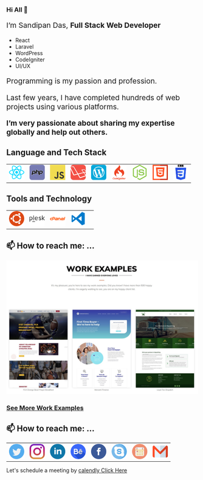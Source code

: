 ### Hi All 👋

<p style="font-size:1.2rem">I’m Sandipan Das, 
<strong> Full Stack Web Developer</strong> </p>
<ul>
<li>React </li>
<li>Laravel </li>
<li>WordPress </li>
<li>CodeIgniter </li>
<li>UI/UX </li>
</ul>
<p style="font-size:1.2rem">Programming is my passion and profession. </p>
<p style="font-size:1.2rem">Last few years, I have completed hundreds of web projects using various platforms. </p>
<p style="font-size:1.2rem"> <strong>I’m very passionate about sharing my expertise globally and help out others.</strong>  </p>
<h2>Language and Tech Stack</h2>
<table>
    <td> <img src="img/react-svgrepo-com.svg" width="40px" alt="React"> </td>
    <td> <img src="img/php-svgrepo-com.svg" width="40px" alt="PHP"> </td>
    <td> <img src="img/js-svgrepo-com.svg" width="40px" alt="JavaScript"> </td>
    <td> <img src="img/laravel-logo-svgrepo-com.svg" width="40px" alt="Laravel"> </td>
    <td> <img src="img/wordpress-svgrepo-com.svg" width="40px" alt="WordPress"> </td>
    <td> <img src="img/codeigniter-logo-svgrepo-com.svg" width="40px" alt="CodeIgniter"> </td>
    <td> <img src="img/nodejs-icon-logo-svgrepo-com.svg" width="40px"  alt="NodeJs"> </td>
    <td> <img src="img/html-svgrepo-com.svg" width="40px" alt="HTML5"> </td>
    <td> <img src="img/css-3-svgrepo-com.svg" width="40px" alt="CSS3"> </td>
</table>
<h2>Tools and Technology</h2>
<table>
    <td> <img src="img/ubuntu-svgrepo-com.svg" width="40px" alt="ubuntu"> </td>
    <td> <img src="img/plesk-svgrepo-com.svg" width="40px" alt="plesk"> </td>
    <td> <img src="img/cpanel-svgrepo-com.svg" width="40px" alt="cpanel"> </td>
    <td> <img src="img/vscode3-svgrepo-com.svg" width="40px" alt="VsCode"> </td>
    <td> <img src="" alt=""> </td>
</table>

<h2>📫 How to reach me: ...</h2>

<img src="img/work-example.jpg" alt="Work Examples">

<h3> <a href="https://sandipandas.net">See More Work Examples</a> </h3>

<h2>📫 How to reach me: ...</h2>
<table>
    <td><a target="_blank" href="https://twitter.com/sandipandas_net"> <img width="40px" src="img/twitter-svgrepo-com.svg" alt="twitter"></a></td>
    <td><a target="_blank" href="https://www.instagram.com/sandipandas.dev/">
        <img width="40px" src="img/instagram-svgrepo-com.svg" alt="Instagram">
    </a></td>
    <td><a target="_blank" href="https://www.linkedin.com/in/sandipandasdev/">
        <img src="img/linkedin-svgrepo-com.svg" width="40px" alt="Linkedin">
    </a></td>
    <td><a target="_blank" href="https://www.behance.net/sandipand">
        <img src="img/behance-svgrepo-com.svg" width="40px" alt="Behance">
    </a></td>
    <td><a target="_blank" href="https://www.facebook.com/sandipandas.net">
        <img src="img/facebook-svgrepo-com.svg" width="40px" alt="Facebook">
    </a></td>
    <td><a target="_blank" href="skype:live:sandipanbdas?chat">
        <img src="img/skype-svgrepo-com.svg" width="40px" alt="Skype: sandipanbdas">
    </a></td>
    <td><a target="_blank" href="https://calendly.com/sandipandas/15min">
        <img src="img/calendar-svgrepo-com.svg" width="40px" alt="Calendly">
    </a></td>
    <td><a target="_blank" href="mailto:hello@sandipandas.net">
        <img src="img/gmail-svgrepo-com.svg" width="40px" alt="Email">
    </a></td>
</table>
Let's schedule a meeting by  <a href="https://calendly.com/sandipandas/15min">calendly Click Here </a>

<!--
**sandidas/sandidas** is a ✨ _special_ ✨ repository because its `README.md` (this file) appears on your GitHub profile.

Here are some ideas to get you started:

- 🔭 I’m currently working on ...
- 🌱 I’m currently learning ...
- 👯 I’m looking to collaborate on ...
- 🤔 I’m looking for help with ...
- 💬 Ask me about ...
- 📫 How to reach me: ...
- 😄 Pronouns: ...
- ⚡ Fun fact: ...
-->

